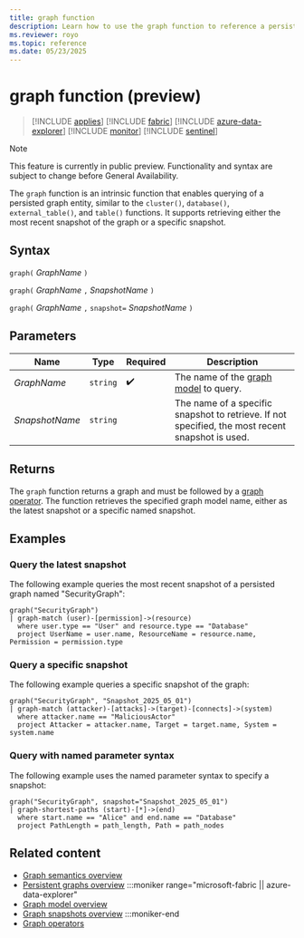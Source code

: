 ```yaml
---
title: graph function
description: Learn how to use the graph function to reference a persisted graph entity for querying.
ms.reviewer: royo
ms.topic: reference
ms.date: 05/23/2025
---
```

# graph function (preview)

>[!INCLUDE [applies](../includes/applies-to-version/applies.md)] [!INCLUDE [fabric](../includes/applies-to-version/fabric.md)] [!INCLUDE [azure-data-explorer](../includes/applies-to-version/azure-data-explorer.md)] [!INCLUDE [monitor](../includes/applies-to-version/monitor.md)] [!INCLUDE [sentinel](../includes/applies-to-version/sentinel.md)]

> [!NOTE]
> This feature is currently in public preview. Functionality and syntax are subject to change before General Availability.

The `graph` function is an intrinsic function that enables querying of a persisted graph entity, similar to the `cluster()`, `database()`, `external_table()`, and `table()` functions. It supports retrieving either the most recent snapshot of the graph or a specific snapshot.

## Syntax

`graph(` *GraphName* `)`

`graph(` *GraphName* `,` *SnapshotName* `)`

`graph(` *GraphName* `,` `snapshot=` *SnapshotName* `)`

## Parameters

| Name           | Type     | Required           | Description                                                                 |
|----------------|----------|--------------------|-----------------------------------------------------------------------------|
| *GraphName*    | `string` | :heavy_check_mark: | The name of the [graph model](../management/graph/graph-model-overview.md) to query. |
| *SnapshotName* | `string` |                    | The name of a specific snapshot to retrieve. If not specified, the most recent snapshot is used. |

## Returns

The `graph` function returns a graph and must be followed by a [graph operator](graph-operators.md#supported-graph-operators). The function retrieves the specified graph model name, either as the latest snapshot or a specific named snapshot.

## Examples

### Query the latest snapshot

The following example queries the most recent snapshot of a persisted graph named "SecurityGraph":

```kusto
graph("SecurityGraph")
| graph-match (user)-[permission]->(resource)
  where user.type == "User" and resource.type == "Database"
  project UserName = user.name, ResourceName = resource.name, Permission = permission.type
```

### Query a specific snapshot

The following example queries a specific snapshot of the graph:

```kusto
graph("SecurityGraph", "Snapshot_2025_05_01")
| graph-match (attacker)-[attacks]->(target)-[connects]->(system)
  where attacker.name == "MaliciousActor"
  project Attacker = attacker.name, Target = target.name, System = system.name
```

### Query with named parameter syntax

The following example uses the named parameter syntax to specify a snapshot:

```kusto
graph("SecurityGraph", snapshot="Snapshot_2025_05_01")
| graph-shortest-paths (start)-[*]->(end)
  where start.name == "Alice" and end.name == "Database"
  project PathLength = path_length, Path = path_nodes
```

## Related content

* [Graph semantics overview](graph-semantics-overview.md)
* [Persistent graphs overview](../management/graph/graph-persistent-overview.md)
:::moniker range="microsoft-fabric || azure-data-explorer"
* [Graph model overview](../management/graph/graph-model-overview.md)
* [Graph snapshots overview](../management/graph/graph-snapshot-overview.md)
:::moniker-end
* [Graph operators](graph-operators.md)
